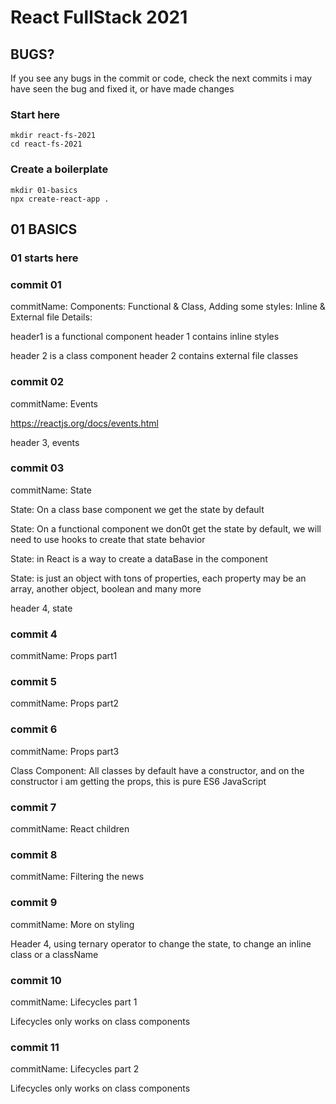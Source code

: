# React FullStack 2021

## BUGS?

If you see any bugs in the commit or code, check the next commits
i may have seen the bug and fixed it, or have made changes

### Start here

```
mkdir react-fs-2021
cd react-fs-2021
```

### Create a boilerplate

```
mkdir 01-basics
npx create-react-app .
```

## 01 BASICS

### 01 starts here

### commit 01

commitName: Components: Functional & Class, Adding some styles: Inline & External file
Details:

header1 is a functional component
header 1 contains inline styles

header 2 is a class component
header 2 contains external file classes

### commit 02

commitName: Events

https://reactjs.org/docs/events.html

header 3, events

### commit 03

commitName: State

State: On a class base component we get the state by default

State: On a functional component we don0t get the state by default,
we will need to use hooks to create that state behavior

State: in React is a way to create a dataBase in the component

State: is just an object with tons of properties, each property may
be an array, another object, boolean and many more

header 4, state

### commit 4

commitName: Props part1

### commit 5

commitName: Props part2

### commit 6

commitName: Props part3

Class Component: All classes by default have a constructor,
and on the constructor i am getting the props, this is pure
ES6 JavaScript

### commit 7

commitName: React children

### commit 8

commitName: Filtering the news

### commit 9

commitName: More on styling

Header 4, using ternary operator to change the state,
to change an inline class or a className

### commit 10

commitName: Lifecycles part 1

Lifecycles only works on class components

### commit 11

commitName: Lifecycles part 2

Lifecycles only works on class components
